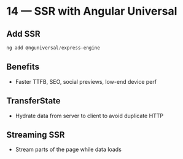 # 14 — SSR with Angular Universal

## Add SSR
```powershell
ng add @nguniversal/express-engine
```

## Benefits
- Faster TTFB, SEO, social previews, low-end device perf

## TransferState
- Hydrate data from server to client to avoid duplicate HTTP

## Streaming SSR
- Stream parts of the page while data loads

